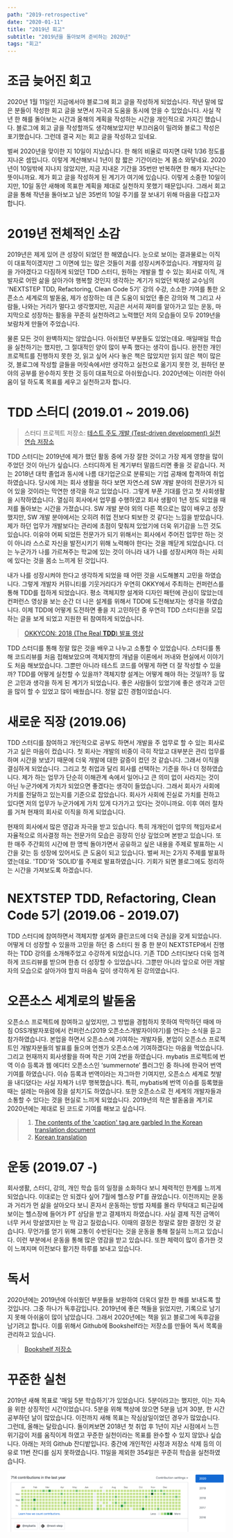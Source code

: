 ```yaml
---
path: "2019-retrospective"
date: "2020-01-11"
title: "2019년 회고"
subtitle: "2019년을 돌아보며 준비하는 2020년"
tags: "회고"
---
```


# 조금 늦어진 회고

2020년 1월 11일인 지금에서야 블로그에 회고 글을 작성하게 되었습니다. 작년 말에 많은 분들이 작성한 회고 글을 보면서 자극과 도움을 동시에 얻을 수 있었습니다. 사실 작년 한 해를 돌아보는 시간과 올해의 계획을 작성하는 시간을 개인적으로 가지긴 했습니다. 블로그에 회고 글을 작성할까도 생각해보았지만 부끄러움이 밀려와 블로그 작성은 포기했습니다. 그런데 결국 저는 회고 글을 작성하고 있네요.

벌써 2020년을 맞이한 지 10일이 지났습니다. 한 해의 비율로 따지면 대략 1/36 정도를 지나온 셈입니다. 이렇게 계산해보니 1년이 참 짧은 기간이라는 게 몸소 와닿네요. 2020년이 10일밖에 지나지 않았지만, 지금 지내온 기간을 35번만 반복하면 한 해가 지난다는 뜻이니까요. 제가 회고 글을 작성하게 된 계기가 여기에 있습니다. 이렇게 소중한 10일이지만, 10일 동안 새해에 목표한 계획을 제대로 실천하지 못했기 때문입니다. 그래서 회고 글을 통해 작년을 돌아보고 남은 35번의 10일 주기를 잘 보내기 위해 마음을 다잡고자 합니다.

# 2019년 전체적인 소감

2019년은 제게 있어 큰 성장이 되었던 한 해였습니다. 눈으로 보이는 결과물로는 이직이 대표적이겠지만 그 이면에 있는 많은 것들이 저를 성장시켜주었습니다. 개발자의 길을 가야겠다고 다짐하게 되었던 TDD 스터디, 원하는 개발을 할 수 있는 회사로 이직, 개발자로 어떤 삶을 살아가야 행복할 것인지 생각하는 계기가 되었던 박재성 교수님의 'NEXTSTEP TDD, Refactoring, Clean Code 5기' 강의 수강, 소소한 기여를 통한 오픈소스 세계로의 발돋움, 제가 성장하는 데 큰 도움이 되었던 좋은 강의와 책 그리고 사람들, 나와는 거리가 멀다고 생각했지만, 지금은 서서히 재미를 알아가고 있는 운동, 마지막으로 성장하는 활동을 꾸준히 실천하려고 노력했던 저의 모습들이 모두 2019년을 보람차게 만들어 주었습니다.

물론 모든 것이 완벽하지는 않았습니다. 아쉬웠던 부분들도 있었는데요. 매일매일 학습을 실천하기는 했지만, 그 절대적인 양이 많이 부족 했다는 생각이 듭니다. 완전한 개인 프로젝트를 진행하지 못한 것, 읽고 싶어 사다 놓은 책은 많았지만 읽지 않은 책이 많은 것, 블로그에 작성할 글들을 머릿속에서만 생각하고 실천으로 옮기지 못한 것, 원하던 분야의 공부를 완수하지 못한 것 등이 대표적으로 아쉬웠습니다. 2020년에는 이러한 아쉬움이 덜 하도록 목표를 세우고 실천하고자 합니다.

# TDD 스터디 (2019.01 ~ 2019.06)

> 스터디 프로젝트 저장소: [테스트 주도 개발 (Test-driven development) 실천 연습 저장소](https://github.com/sogoagain/tdd-exercises)

TDD 스터디는 2019년에 제가 했던 활동 중에 가장 잘한 것이고 가장 제게 영향을 많이 주었던 것이 아닌가 싶습니다. 스터디하게 된 계기부터 말씀드리면 좋을 것 같습니다. 저는 2018년 대학 졸업과 동시에 나름 대기업군으로 분류되는 기업 공채에 합격하여 취업하였습니다. 당시에 저는 회사 생활을 하다 보면 자연스레 SW 개발 분야의 전문가가 되어 있을 것이라는 막연한 생각을 하고 있었습니다. 그렇게 부푼 기대를 안고 첫 사회생활을 시작하였습니다. 열심히 회사에서 업무를 수행하였고 회사 생활이 1년 정도 되었을 때 저를 돌아보는 시간을 가졌습니다. SW 개발 분야 외의 다른 쪽으로는 많이 배우고 성장했지만, SW 개발 분야에서는 오히려 취업 전보다 퇴보한 것 같다는 느낌을 받았습니다. 제가 하던 업무가 개발보다는 관리에 초점이 맞춰져 있었기에 더욱 위기감을 느낀 것도 있습니다. 이유야 어찌 되었든 전문가가 되기 위해서는 회사에서 주어진 업무만 하는 것이 아니라 스스로 자신을 발전시키기 위해 노력해야 한다는 것을 깨닫게 되었습니다. 더는 누군가가 나를 가르쳐주는 학교에 있는 것이 아니라 내가 나를 성장시켜야 하는 사회에 있다는 것을 몸소 느끼게 된 것입니다.

내가 나를 성장시켜야 한다고 생각하게 되었을 때 어떤 것을 시도해볼지 고민을 하였습니다. 그렇게 개발자 커뮤니티를 기웃거리다가 우연히 OKKY에서 주최하는 컨퍼런스를 통해 TDD를 접하게 되었습니다. 평소 객체지향 설계와 디자인 패턴에 관심이 많았는데 컨퍼런스 영상을 보는 순간 더 나은 설계를 위해서 TDD에 도전해보자는 생각을 하였습니다. 이제 TDD에 어떻게 도전하면 좋을 지 고민하던 중 우연히 TDD 스터디원을 모집하는 글을 보게 되었고 지원한 뒤 참여하게 되었습니다.

> [OKKYCON: 2018 (The Real **TDD**) 발표 영상](https://www.youtube.com/playlist?list=PLhSAACiXcoKK318PRta9AmxgdkPB9q9Sm)

TDD 스터디를 통해 정말 많은 것을 배우고 나누고 소통할 수 있었습니다. 스터디를 통해 코드리뷰를 처음 접해보았으며 객체지향의 개념을 이론에서 꺼내와 현실에서 이야기도 처음 해보았습니다. 그뿐만 아니라 테스트 코드를 어떻게 하면 더 잘 작성할 수 있을까? TDD를 어떻게 실천할 수 있을까? 객체지향 설계는 어떻게 해야 하는 것일까? 등 많은 고민과 생각을 하게 된 계기가 되었습니다. 좋은 사람들이 있었기에 좋은 생각과 고민을 많이 할 수 있었고 많이 배웠습니다. 정말 값진 경험이었습니다.

# 새로운 직장 (2019.06)

TDD 스터디를 참여하고 개인적으로 공부도 하면서 개발을 주 업무로 할 수 있는 회사로 가고 싶은 마음이 컸습니다. 첫 회사는 개발의 비중이 극히 작았고 대부분은 관리 업무를 하며 시간을 보냈기 때문에 더욱 개발에 대한 갈증이 컸던 것 같습니다. 그래서 이직을 결심하게 되었습니다. 그리고 첫 취업과 달리 회사를 선택하는 기준을 하나 더 정하였습니다. 제가 하는 업무가 단순히 이해관계 속에서 일어나고 큰 의미 없이 사라지는 것이 아닌 누군가에게 가치가 되었으면 좋겠다는 생각이 들었습니다. 그래서 회사가 사회에 가치를 전달하고 있는지를 기준으로 잡았습니다. 회사가 사회에 진실로 가치를 전하고 있다면 저의 업무가 누군가에게 가치 있게 다가가고 있다는 것이니까요. 이후 여러 절차를 거쳐 현재의 회사로 이직을 하게 되었습니다.

현재의 회사에서 많은 영감과 자극을 받고 있습니다. 특히 개개인이 업무의 책임자로서 자율적으로 의사결정 하는 전문가의 모습은 굉장히 인상 깊었으며 본받고 있습니다. 또한 매주 주간회의 시간에 한 명씩 돌아가면서 공유하고 싶은 내용을 주제로 발표하는 시간을 갖는 등 성장에 있어서도 큰 도움이 되고 있습니다. 벌써 저는 2가지 주제를 발표하였는데요. 'TDD'와 'SOLID'를 주제로 발표하였습니다. 기회가 되면 블로그에도 정리하는 시간을 가져보도록 하겠습니다.

# NEXTSTEP TDD, Refactoring, Clean Code 5기 (2019.06 - 2019.07)

TDD 스터디에 참여하면서 객체지향 설계와 클린코드에 더욱 관심을 갖게 되었습니다. 어떻게 더 성장할 수 있을까 고민을 하던 중 스터디 원 중 한 분이 NEXTSTEP에서 진행하는 TDD 강의를 소개해주었고 수강하게 되었습니다. 기존 TDD 스터디보다 더욱 엄격하게 코드리뷰를 받으며 한층 더 성장할 수 있었습니다. 그뿐만 아니라 앞으로 어떤 개발자의 모습으로 살아가야 할지 마음속 깊이 생각하게 된 강의였습니다.

# 오픈소스 세계로의 발돋움

오픈소스 프로젝트에 참여하고 싶었지만, 그 방법을 경험하지 못하여 막막하던 때에 마침 OSS개발자포럼에서 컨퍼런스(2019 오픈소스개발자이야기)를 연다는 소식을 듣고 참가하였습니다. 본업을 하면서 오픈소스에 기여하는 개발자들, 본업이 오픈소스 프로젝트인 개발자분들의 발표를 들으며 언젠가 오픈소스에 기여하겠다는 마음을 먹었습니다. 그리고 현재까지 회사생활을 하며 작은 기여 2번을 하였습니다. mybatis 프로젝트에 번역 이슈 등록과 웹 에디터 오픈소스인 ‘summernote’ 플러그인 중 하나에 한국어 번역 기여를 하였습니다. 이슈 등록과 번역이라는 자그마한 기여지만, 오픈소스 세계로 첫발을 내디뎠다는 사실 자체가 너무 행복했습니다. 특히, mybatis에 번역 이슈를 등록했을 때는 설레는 마음에 잠을 설치기도 하였습니다. 또한 오픈소스로 전 세계의 개발자들과 소통할 수 있다는 것을 현실로 느끼게 되었습니다. 2019년의 작은 발돋움을 계기로 2020년에는 제대로 된 코드로 기여를 해보고 싶습니다.

> 1. [The contents of the 'caption' tag are garbled In the Korean translation document](https://github.com/mybatis/mybatis-3/issues/1602)
> 2. [Korean translation](https://github.com/DiemenDesign/summernote-image-attributes/pull/57)

# 운동 (2019.07 -)

회사생활, 스터디, 강의, 개인 학습 등의 일정을 소화하다 보니 체력적인 한계를 느끼게 되었습니다. 이대로는 안 되겠다 싶어 7월에 헬스장 PT를 끊었습니다. 이전까지는 운동과 거리가 먼 삶을 살아오다 보니 혼자서 운동하는 방법 자체를 몰라 무턱대고 퇴근길에 보이는 헬스장에 들어가 PT 상담을 받고 결제까지 하였습니다. 사실 결제 직전 금액이 너무 커서 망설였지만 눈 딱 감고 질렀습니다. 이때의 결정은 정말로 잘한 결정인 것 같습니다. 무언가를 얻기 위해 고통이 수반된다는 것을 운동을 통해 절실히 느끼고 있습니다. 이런 부분에서 운동을 통해 많은 영감을 받고 있습니다. 또한 체력이 많이 증가한 것이 느껴지며 이전보다 활기찬 하루를 보내고 있습니다.

# 독서

2020년에는 2019년에 아쉬웠던 부분들을 보완하여 더욱더 알찬 한 해를 보내도록 할 것입니다. 그중 하나가 독후감입니다. 2019년에 좋은 책들을 읽었지만, 기록으로 남기지 못해 아쉬움이 많이 남았습니다. 그래서 2020년에는 책을 읽고 블로그에 독후감을 남기려고 합니다. 이를 위해서 Github에 Bookshelf라는 저장소를 만들어 독서 목록을 관리하고 있습니다.

> [Bookshelf 저장소](https://github.com/sogoagain/bookshelf)

# 꾸준한 실천

2019년 새해 목표로 '매일 5분 학습하기'가 있었습니다. 5분이라고는 했지만, 이는 지속을 위한 상징적인 시간이었습니다. 5분을 위해 책상에 앉으면 5분을 넘겨 30분, 한 시간 공부하던 날이 많았습니다. 이전까지 새해 목표는 작심삼일이었던 경우가 많았습니다. 그런데, 올해는 달랐습니다. 돌이켜보면 2018년 첫 취업 후 1년이 지난 시점에서 느낀 위기감이 저를 움직이게 하였고 꾸준한 실천이라는 목표를 완수할 수 있지 않았나 싶습니다. 아래는 저의 Github 잔디밭입니다. 중간에 개인적인 사정과 저장소 삭제 등의 이유로 11번 잔디를 심지 못하였습니다. 11일을 제외한 354일은 꾸준히 학습을 실천하였습니다.

![2019년에 심은 Github 잔디](./images/2019-jandi.png)

